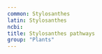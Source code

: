 ```yaml
---
common: Stylosanthes
latin: Stylosanthes
ncbi: 
title: Stylosanthes pathways
group: "Plants"
---
```

